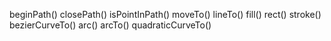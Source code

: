 beginPath()
closePath()
isPointInPath()
moveTo()
lineTo()
fill()
rect()
stroke()
bezierCurveTo()
arc()
arcTo()
quadraticCurveTo()
